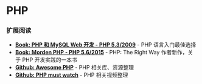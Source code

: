 # PHP



### 扩展阅读

* [**Book: PHP 和 MySQL Web 开发 - PHP 5.3/2009**](http://book.douban.com/subject/3549421/) - PHP 语言入门最佳选择
* [**Book: Morden PHP - PHP 5.6/2015**](http://shop.oreilly.com/product/0636920033868.do) - PHP: The Right Way 作者新作，关于 PHP 开发实践的一本书
* [**Github: Awesome PHP**](https://github.com/ziadoz/awesome-php) - PHP 相关库、资源整理
* [**Github: PHP must watch**](https://github.com/phptodayorg/php-must-watch) - PHP 相关视频整理